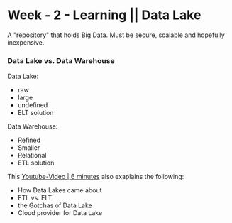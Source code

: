 # Week - 2 - Learning || Data Lake

A "repository" that holds Big Data.
Must be secure, scalable and hopefully inexpensive.

### Data Lake vs. Data Warehouse

Data Lake:
- raw
- large
- undefined
- ELT solution

Data Warehouse:
- Refined
- Smaller
- Relational
- ETL solution

This [Youtube-Video | 6 minutes](https://www.youtube.com/watch?v=W3Zm6rjOq70&list=PL3MmuxUbc_hJed7dXYoJw8DoCuVHhGEQb&index=16) also exaplains the following:

- How Data Lakes came about
- ETL vs. ELT
- the Gotchas of Data Lake
- Cloud provider for Data Lake